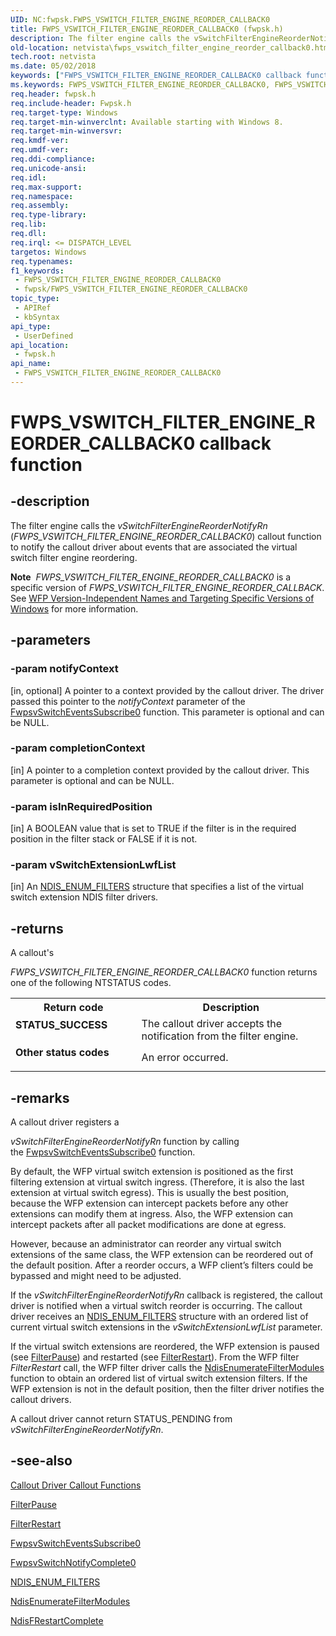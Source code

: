 ```yaml
---
UID: NC:fwpsk.FWPS_VSWITCH_FILTER_ENGINE_REORDER_CALLBACK0
title: FWPS_VSWITCH_FILTER_ENGINE_REORDER_CALLBACK0 (fwpsk.h)
description: The filter engine calls the vSwitchFilterEngineReorderNotifyRn (FWPS_VSWITCH_FILTER_ENGINE_REORDER_CALLBACK0) callout function to notify the callout driver about events that are associated the virtual switch filter engine reordering.Note  FWPS_VSWITCH_FILTER_ENGINE_REORDER_CALLBACK0 is a specific version of FWPS_VSWITCH_FILTER_ENGINE_REORDER_CALLBACK. See WFP Version-Independent Names and Targeting Specific Versions of Windows for more information.
old-location: netvista\fwps_vswitch_filter_engine_reorder_callback0.htm
tech.root: netvista
ms.date: 05/02/2018
keywords: ["FWPS_VSWITCH_FILTER_ENGINE_REORDER_CALLBACK0 callback function"]
ms.keywords: FWPS_VSWITCH_FILTER_ENGINE_REORDER_CALLBACK0, FWPS_VSWITCH_FILTER_ENGINE_REORDER_CALLBACK0 callback, fwpsk/vSwitchFilterEngineReorderNotifyRn, netvista.fwps_vswitch_filter_engine_reorder_callback0, vSwitchFilterEngineReorderNotifyRn, vSwitchFilterEngineReorderNotifyRn callback function [Network Drivers Starting with Windows Vista]
req.header: fwpsk.h
req.include-header: Fwpsk.h
req.target-type: Windows
req.target-min-winverclnt: Available starting with Windows 8.
req.target-min-winversvr: 
req.kmdf-ver: 
req.umdf-ver: 
req.ddi-compliance: 
req.unicode-ansi: 
req.idl: 
req.max-support: 
req.namespace: 
req.assembly: 
req.type-library: 
req.lib: 
req.dll: 
req.irql: <= DISPATCH_LEVEL
targetos: Windows
req.typenames: 
f1_keywords:
 - FWPS_VSWITCH_FILTER_ENGINE_REORDER_CALLBACK0
 - fwpsk/FWPS_VSWITCH_FILTER_ENGINE_REORDER_CALLBACK0
topic_type:
 - APIRef
 - kbSyntax
api_type:
 - UserDefined
api_location:
 - fwpsk.h
api_name:
 - FWPS_VSWITCH_FILTER_ENGINE_REORDER_CALLBACK0
---
```


# FWPS_VSWITCH_FILTER_ENGINE_REORDER_CALLBACK0 callback function


## -description

The filter engine calls the  <i>vSwitchFilterEngineReorderNotifyRn</i> (<i>FWPS_VSWITCH_FILTER_ENGINE_REORDER_CALLBACK0</i>) callout function to notify the callout driver about events that are associated the virtual switch  filter engine reordering.

<div class="alert"><b>Note</b>  <i>FWPS_VSWITCH_FILTER_ENGINE_REORDER_CALLBACK0</i> is a specific version of <i>FWPS_VSWITCH_FILTER_ENGINE_REORDER_CALLBACK</i>. See <a href="/windows/desktop/FWP/wfp-version-independent-names-and-targeting-specific-versions-of-windows">WFP Version-Independent Names and Targeting Specific Versions of Windows</a> for more information.</div>

## -parameters

### -param notifyContext 

[in, optional]
A pointer to a context provided by the callout driver. The driver passed this pointer to the <i>notifyContext</i> parameter of the <a href="/windows-hardware/drivers/ddi/fwpsk/nf-fwpsk-fwpsvswitcheventssubscribe0">FwpsvSwitchEventsSubscribe0</a>
 function. This parameter is optional and can be NULL.

### -param completionContext 

[in]
A pointer to a completion context provided by the callout driver. This parameter is optional and can be NULL.

### -param isInRequiredPosition 

[in]
A BOOLEAN value that is set to TRUE if the filter is in the required position in the filter stack or FALSE if it is not.

### -param vSwitchExtensionLwfList 

[in]
An <a href="/windows-hardware/drivers/ddi/ndis/ns-ndis-_ndis_enum_filters">NDIS_ENUM_FILTERS</a> structure that specifies a list of the virtual switch extension NDIS filter drivers.

## -returns

A callout's 
  
  <i>FWPS_VSWITCH_FILTER_ENGINE_REORDER_CALLBACK0</i> function returns one of the following NTSTATUS codes.

<table>
<tr>
<th>Return code</th>
<th>Description</th>
</tr>
<tr>
<td width="40%">
<dl>
<dt><b>STATUS_SUCCESS</b></dt>
</dl>
</td>
<td width="60%">
The callout driver accepts the notification from the filter engine.

</td>
</tr>
<tr>
<td width="40%">
<dl>
<dt><b>Other status codes</b></dt>
</dl>
</td>
<td width="60%">
An error occurred. 

</td>
</tr>
</table>

## -remarks

A callout driver registers a 
  
  <i>vSwitchFilterEngineReorderNotifyRn</i> function  by calling      
    the <a href="/windows-hardware/drivers/ddi/fwpsk/nf-fwpsk-fwpsvswitcheventssubscribe0">FwpsvSwitchEventsSubscribe0</a>
 function.

By default, the WFP virtual switch extension is positioned as the first filtering extension at virtual switch ingress. (Therefore, it is also the last extension at virtual switch egress). This is usually the best position, because the WFP extension can intercept packets before any other extensions can modify them at ingress. Also, the WFP extension can intercept packets after all packet modifications are done at egress.



However, because an administrator can reorder any virtual switch extensions of the same class, the WFP extension can be reordered out of the default position. After a reorder occurs, a WFP client’s filters could be bypassed and might need to be adjusted.

If the <i>vSwitchFilterEngineReorderNotifyRn</i> callback is registered, the callout driver is notified when a virtual switch reorder is occurring. The callout driver receives an <a href="/windows-hardware/drivers/ddi/ndis/ns-ndis-_ndis_enum_filters">NDIS_ENUM_FILTERS</a> structure with an ordered list of current virtual switch extensions in the <i>vSwitchExtensionLwfList</i> parameter.

If the virtual switch extensions are reordered, the WFP extension is  paused (see <a href="/windows-hardware/drivers/ddi/ndis/nc-ndis-filter_pause">FilterPause</a>) and restarted (see <a href="/windows-hardware/drivers/ddi/ndis/nc-ndis-filter_restart">FilterRestart</a>). From the WFP filter <i>FilterRestart</i> call, the WFP filter driver calls the <a href="/windows-hardware/drivers/ddi/ndis/nf-ndis-ndisenumeratefiltermodules">NdisEnumerateFilterModules</a> function to obtain an ordered list of virtual switch extension filters.  If the WFP extension is not in the default position, then the filter driver notifies the callout drivers.

A callout driver cannot return STATUS_PENDING from <i>vSwitchFilterEngineReorderNotifyRn</i>.

## -see-also

<a href="/windows-hardware/drivers/ddi/_netvista/">Callout Driver Callout Functions</a>



<a href="/windows-hardware/drivers/ddi/ndis/nc-ndis-filter_pause">FilterPause</a>



<a href="/windows-hardware/drivers/ddi/ndis/nc-ndis-filter_restart">FilterRestart</a>



<a href="/windows-hardware/drivers/ddi/fwpsk/nf-fwpsk-fwpsvswitcheventssubscribe0">FwpsvSwitchEventsSubscribe0</a>



<a href="/windows-hardware/drivers/ddi/fwpsk/nf-fwpsk-fwpsvswitchnotifycomplete0">FwpsvSwitchNotifyComplete0</a>



<a href="/windows-hardware/drivers/ddi/ndis/ns-ndis-_ndis_enum_filters">NDIS_ENUM_FILTERS</a>



<a href="/windows-hardware/drivers/ddi/ndis/nf-ndis-ndisenumeratefiltermodules">NdisEnumerateFilterModules</a>



<a href="/windows-hardware/drivers/ddi/ndis/nf-ndis-ndisfrestartcomplete">NdisFRestartComplete</a>

